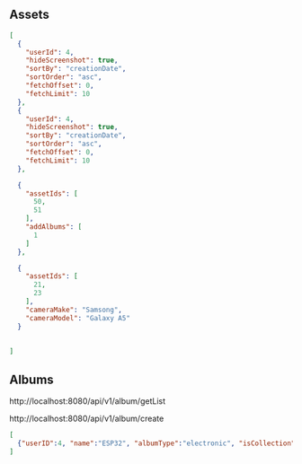 
## Assets
```json
[
  {
    "userId": 4,
    "hideScreenshot": true,
    "sortBy": "creationDate",
    "sortOrder": "asc",
    "fetchOffset": 0,
    "fetchLimit": 10
  },
  {
    "userId": 4,
    "hideScreenshot": true,
    "sortBy": "creationDate",
    "sortOrder": "asc",
    "fetchOffset": 0,
    "fetchLimit": 10
  },

  {
    "assetIds": [
      50,
      51
    ],
    "addAlbums": [
      1
    ]
  },

  {
    "assetIds": [
      21,
      23
    ],
    "cameraMake": "Samsong",
    "cameraModel": "Galaxy A5"
  }
  
  
]
```

## Albums

http://localhost:8080/api/v1/album/getList

http://localhost:8080/api/v1/album/create


```json
[
  {"userID":4, "name":"ESP32", "albumType":"electronic", "isCollection":false}
]
```









